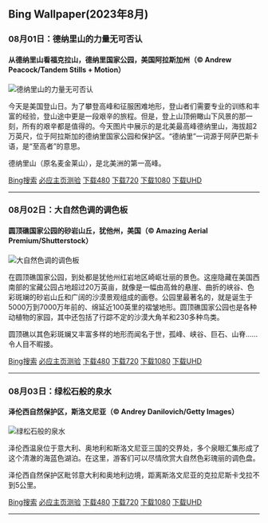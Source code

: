 ## Bing Wallpaper(2023年8月)
### 08月01日：德纳里山的力量无可否认
#### 从德纳里山看福克拉山，德纳里国家公园，美国阿拉斯加州（© Andrew Peacock/Tandem Stills + Motion）

![德纳里山的力量无可否认](https://cn.bing.com/th?id=OHR.DenaliClimber_ZH-CN7548168932_800x480.jpg&rf=LaDigue_800x480.jpg "德纳里山的力量无可否认")

今天是美国登山日。为了攀登高峰和征服困难地形，登山者们需要专业的训练和丰富的经验，登山途中更是一段艰辛的旅程。但是，登上山顶俯瞰山下风景的那一刻，所有的艰辛都是值得的。今天图片中展示的是北美最高峰德纳里山，海拔超2万英尺，位于阿拉斯加的德纳里国家公园和保护区。“德纳里”一词源于阿萨巴斯卡语，是“至高者”的意思。

德纳里山（原名麦金莱山），是北美洲的第一高峰。

[Bing搜索](https://cn.bing.com/search?q=%e5%be%b7%e7%ba%b3%e9%87%8c%e5%b1%b1&form=hpcapt&filters=HpDate:"20230731_1600" "Bing Wallpaper 2023 8月 1")
[必应主页测验](https://cn.bing.com/search?q=Bing+homepage+quiz&filters=WQOskey:"HPQuiz_20230801_DenaliClimber"&FORM=HPQUIZ "必应主页测验 2023 8月 1")
[下载480](https://cn.bing.com/th?id=OHR.DenaliClimber_ZH-CN7548168932_800x480.jpg&rf=LaDigue_800x480.jpg "从德纳里山看福克拉山，德纳里国家公园，美国阿拉斯加州")
[下载720](https://cn.bing.com/th?id=OHR.DenaliClimber_ZH-CN7548168932_1280x720.jpg&rf=LaDigue_1280x720.jpg "从德纳里山看福克拉山，德纳里国家公园，美国阿拉斯加州")
[下载1080](https://cn.bing.com/th?id=OHR.DenaliClimber_ZH-CN7548168932_1920x1080.jpg&rf=LaDigue_1920x1080.jpg "从德纳里山看福克拉山，德纳里国家公园，美国阿拉斯加州")
[下载UHD](https://cn.bing.com/th?id=OHR.DenaliClimber_ZH-CN7548168932_UHD.jpg&rf=LaDigue_UHD.jpg "从德纳里山看福克拉山，德纳里国家公园，美国阿拉斯加州")

---
### 08月02日：大自然色调的调色板
#### 圆顶礁国家公园的砂岩山丘，犹他州，美国（© Amazing Aerial Premium/Shutterstock）

![大自然色调的调色板](https://cn.bing.com/th?id=OHR.CapitolButte_ZH-CN7707972988_800x480.jpg&rf=LaDigue_800x480.jpg "大自然色调的调色板")

在圆顶礁国家公园，到处都是犹他州红岩地区崎岖壮丽的景色。这座隐藏在美国西南部的宝藏公园占地超过20万英亩，就像是一幅由高耸的悬崖、曲折的峡谷、色彩斑斓的砂岩山丘和广阔的沙漠景观组成的画卷。公园里最著名的，就是诞生于5000万到7000万年前的、绵延近100英里的褶皱地形。圆顶礁国家公园也是各种动植物的家园，其中还包括了行踪不定的沙漠大角羊和230多种鸟类。

圆顶礁以其色彩斑斓又丰富多样的地形而闻名于世，孤峰、峡谷、巨石、山脊……令人目不暇接。

[Bing搜索](https://cn.bing.com/search?q=%e5%9c%86%e9%a1%b6%e7%a4%81%e5%9b%bd%e5%ae%b6%e5%85%ac%e5%9b%ad&form=hpcapt&filters=HpDate:"20230801_1600" "Bing Wallpaper 2023 8月 2")
[必应主页测验](https://cn.bing.com/search?q=Bing+homepage+quiz&filters=WQOskey:"HPQuiz_20230802_CapitolButte"&FORM=HPQUIZ "必应主页测验 2023 8月 2")
[下载480](https://cn.bing.com/th?id=OHR.CapitolButte_ZH-CN7707972988_800x480.jpg&rf=LaDigue_800x480.jpg "圆顶礁国家公园的砂岩山丘，犹他州，美国")
[下载720](https://cn.bing.com/th?id=OHR.CapitolButte_ZH-CN7707972988_1280x720.jpg&rf=LaDigue_1280x720.jpg "圆顶礁国家公园的砂岩山丘，犹他州，美国")
[下载1080](https://cn.bing.com/th?id=OHR.CapitolButte_ZH-CN7707972988_1920x1080.jpg&rf=LaDigue_1920x1080.jpg "圆顶礁国家公园的砂岩山丘，犹他州，美国")
[下载UHD](https://cn.bing.com/th?id=OHR.CapitolButte_ZH-CN7707972988_UHD.jpg&rf=LaDigue_UHD.jpg "圆顶礁国家公园的砂岩山丘，犹他州，美国")

---
### 08月03日：绿松石般的泉水
#### 泽伦西自然保护区，斯洛文尼亚（© Andrey Danilovich/Getty Images）

![绿松石般的泉水](https://cn.bing.com/th?id=OHR.ZelenciSprings_ZH-CN8022746409_800x480.jpg&rf=LaDigue_800x480.jpg "绿松石般的泉水")

泽伦西温泉位于意大利、奥地利和斯洛文尼亚三国的交界处，多个泉眼汇集形成了这个清澈的海蓝色湖泊。在这里，游客们可以尽情欣赏大自然色彩瑰丽的调色盘。

泽伦西自然保护区毗邻意大利和奥地利边境，距离斯洛文尼亚的克拉尼斯卡戈拉不到5公里。

[Bing搜索](https://cn.bing.com/search?q=%e6%96%af%e6%b4%9b%e6%96%87%e5%b0%bc%e4%ba%9a%e6%b3%bd%e4%bc%a6%e8%a5%bf%e8%87%aa%e7%84%b6%e4%bf%9d%e6%8a%a4%e5%8c%ba&form=hpcapt&filters=HpDate:"20230802_1600" "Bing Wallpaper 2023 8月 3")
[必应主页测验](https://cn.bing.com/search?q=Bing+homepage+quiz&filters=WQOskey:"HPQuiz_20230803_ZelenciSprings"&FORM=HPQUIZ "必应主页测验 2023 8月 3")
[下载480](https://cn.bing.com/th?id=OHR.ZelenciSprings_ZH-CN8022746409_800x480.jpg&rf=LaDigue_800x480.jpg "泽伦西自然保护区，斯洛文尼亚")
[下载720](https://cn.bing.com/th?id=OHR.ZelenciSprings_ZH-CN8022746409_1280x720.jpg&rf=LaDigue_1280x720.jpg "泽伦西自然保护区，斯洛文尼亚")
[下载1080](https://cn.bing.com/th?id=OHR.ZelenciSprings_ZH-CN8022746409_1920x1080.jpg&rf=LaDigue_1920x1080.jpg "泽伦西自然保护区，斯洛文尼亚")
[下载UHD](https://cn.bing.com/th?id=OHR.ZelenciSprings_ZH-CN8022746409_UHD.jpg&rf=LaDigue_UHD.jpg "泽伦西自然保护区，斯洛文尼亚")

---